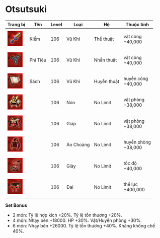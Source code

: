 # Otsutsuki



| Trang bị                                     | Tên      | Level | Loại      | Hệ          | Thuộc tính                    |
| -------------------------------------------- | -------- | ----- | --------- | ----------- | ----------------------------- |
| ![](<../../.gitbook/assets/image (917).png>) | Kiếm     | 106   | Vũ Khí    | Thể thuật   | <p>vật công<br>+40,000</p>    |
| ![](<../../.gitbook/assets/image (88).png>)  | Phi Tiêu | 106   | Vũ Khí    | Nhẫn thuật  | <p>vật công<br>+40,000</p>    |
| ![](<../../.gitbook/assets/image (18).png>)  | Sách     | 106   | Vũ Khí    | Huyễn thuật | <p>huyễn công<br>+40,000</p>  |
| ![](<../../.gitbook/assets/image (37).png>)  |          | 106   | Nón       | No Limit    | <p>vật phòng<br>+38,000</p>   |
| ![](<../../.gitbook/assets/image (51).png>)  |          | 106   | Giáp      | No Limit    | <p>vật phòng<br>+38,000</p>   |
| ![](<../../.gitbook/assets/image (12).png>)  |          | 106   | Áo Choàng | No Limit    | <p>huyễn phòng<br>+38,000</p> |
| ![](<../../.gitbook/assets/image (22).png>)  |          | 106   | Giày      | No Limit    | <p>tốc độ<br>+40,000</p>      |
| ![](<../../.gitbook/assets/image (25).png>)  |          | 106   | Đai       | No Limit    | <p>thể lực<br>+400,000</p>    |

&#x20;

**Set Bonus**

* &#x20;2 món: Tỷ lệ hợp kích +20%. Tỷ lệ tổn thương +20%.
* &#x20;4 món: Nhạy bén +18000. HP +30%. Vật/Huyễn phòng +30%.
* &#x20;6 món: Nhạy bén +26000. Tỷ lệ tổn thương +40%. Kháng khống chế 40%.
